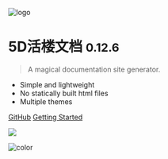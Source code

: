 ![logo](_media/icon.svg)

# 5D活楼文档 <small>0.12.6</small>

> A magical documentation site generator.

- Simple and lightweight
- No statically built html files
- Multiple themes

[GitHub](https://github.com/docsifyjs/docsify/)
[Getting Started](#docsify)

<!-- 背景图片 -->

![](http://evercity.bsbcore.com/assets/images/yonghengWenMin.webp)

<!-- 背景色 -->

![color](#a0a0a0)
